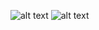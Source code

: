 ![alt text](https://github.com/Emirhankayar/dotfiles/blob/main/wallpapers/nord_mount_org.jpeg?raw=true)
![alt text](https://github.com/Emirhankayar/dotfiles/blob/main/wallpapers/nord_lights_org.webp)
